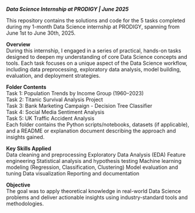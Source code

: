 ***Data Science Internship at PRODIGY | June 2025***   

This repository contains the solutions and code for the 5 tasks completed during my 1-month Data Science internship at PRODIGY, spanning from June 1st to June 30th, 2025.

**Overview**   
During this internship, I engaged in a series of practical, hands-on tasks designed to deepen my understanding of core Data Science concepts and tools. Each task focuses on a unique aspect of the Data Science workflow, including data preprocessing, exploratory data analysis, model building, evaluation, and deployment strategies.

**Folder Contents**   
Task 1: Population Trends by Income Group (1960–2023)  
Task 2: Titanic Survival Analysis Project  
Task 3: Bank Marketing Campaign - Decision Tree Classifier  
Task 4: Social Media Sentiment Analysis  
Task 5: UK Traffic Accident Analysis  
Each folder contains the Python scripts/notebooks, datasets (if applicable), and a README or explanation document describing the approach and insights gained.  

**Key Skills Applied**   
Data cleaning and preprocessing
Exploratory Data Analysis (EDA)
Feature engineering
Statistical analysis and hypothesis testing
Machine learning modeling (Regression, Classification, Clustering)
Model evaluation and tuning
Data visualization
Reporting and documentation

**Objective**   
The goal was to apply theoretical knowledge in real-world Data Science problems and deliver actionable insights using industry-standard tools and methodologies.
